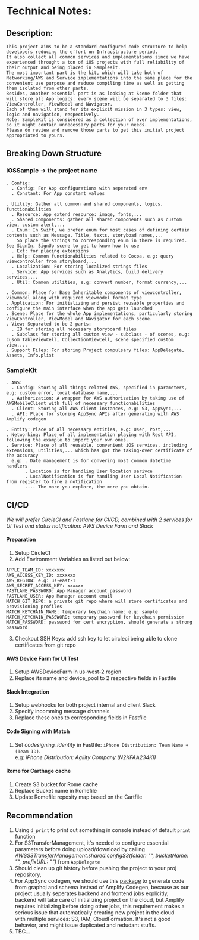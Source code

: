 # Technical Notes:

## Description:

```
This project aims to be a standard configured code structure to help developers reducing the effort on Infracstructure period. 
It also collect all common services and implementations since we have experienced throught a ton of iOS projects with full reliability of their output and being placed in SampleKit. 
The most important part is the kit, which will take both of Networking/AWS and Service implementations into the same place for the convenient use purpose and reduce compiling time as well as getting them isolated from other parts. 
Besides, another essential part is as looking at Scene folder that will store all App logics: every scene will be separated to 3 files: ViewController, ViewModel and Navigator. 
Each of them will stand for its explicit mission in 3 types: view, logic and navigation, respectively. 
Note: SampleKit is considered as a collection of ever implementations, so it might contain unnecessary parts for your needs. 
Please do review and remove those parts to get this initial project appropriated to yours. 
```

## Breaking Down Structure

### iOSSample -> the project name
```
. Config:
  . Config: For App configurations with seperated env
  . Constant: For App constant values

. Utility: Gather all common and shared components, logics, functionabilities
  . Resource: App extend resource: image, fonts,...
  . Shared Components: gather all shared components such as custom view, custom alert,...
  . Enum: In Swift, we prefer enum for most cases of defining certain contents such as Message, Title, texts, storyboad names,... 
    So place the strings to corresponding enum in there is required. See SignIn, SignUp scene to get to know how to use
  . Ext: for placing extensions
  . Help: Common functionabilities related to Cocoa, e.g: query viewcontroller from storyboard,...
  . Localization: For storing localized strings files
  . Service: App services such as Analytics, build delivery services,...
  . Util: Common utilities, e.g: convert number, format currency,...
  
. Common: Place for Base Inheritable components of viewcontroller, viewmodel along with required viewmodel format type
. Application: For initializing and persist reusable properties and configure the main interface when the app gets launched 
. Scene: Place for the whole App implementations, particularly storing ViewController, ViewModel and Navigator for each scene.
. View: Separated to be 2 parts: 
  . IB for storing all necessary storyboard files
  . Subclass for storing all custom view - subclass - of scenes, e.g: cusom TableViewCell, CollectionViewCell, scene specified custom view,...
. Support Files: For storing Project compulsary files: AppDelegate, Assets, Info.plist
```

### SampleKit
```
. AWS:
  . Config: Storing all things related AWS, specified in parameters, e.g: custom error, local database name,...
  . Authorization: A wrapper for AWS authorization by taking use of AWSMobileClient with full of necessary functionabilities
  . Client: Storing all AWS client instances, e.g: S3, AppSync,...
  . API: Place for storing AppSync APIs after generating with AWS Amplify codegen

. Entity: Place of all necessary entities, e.g: User, Post,...
. Networking: Place of all implementation playing with Rest API, following the example to import your own ones.
. Service: Place of all reusable, convenient iOS services, including extensions, utilities,... which has got the taking-over certificate of the accuracy
  e.g: . Date management is for convering most common datetime handlers
       . Location is for handling User location serivce
       . LocalNotification is for handling User Local Notification from register to fire a notification
       .... The more you explore, the more you obtain.
```

## CI/CD

*We will prefer CircleCI and Fastlane for CI/CD, combined with 2 services for UI Test and status notification: AWS Device Farm and Slack*

#### Preparation
1. Setup CircleCI
2. Add Environment Variables as listed out below:
  ```
  APPLE_TEAM_ID: xxxxxxx
  AWS_ACCESS_KEY_ID: xxxxxxx
  AWS_REGION: e.g: us-east-1
  AWS_SECRET_ACCESS_KEY: xxxxxx
  FASTLANE_PASSWORD: App Manager account password
  FASTLANE_USER: App Manager account email
  MATCH_GIT_REPO: a private git repo where will store certificates and provisioning profiles
  MATCH_KEYCHAIN_NAME: temporary keychain name: e.g: sample
  MATCH_KEYCHAIN_PASSWORD: temporary password for keychain permission
  MATCH_PASSWORD: password for cert encryption, should generate a strong password
  ```
3. Checkout SSH Keys: add ssh key to let circleci being able to clone certificates from git repo

#### AWS Device Farm for UI Test
1. Setup AWSDeviceFarm in us-west-2 region
2. Replace its name and device_pool to 2 respective fields in Fastfile

#### Slack Integration
1. Setup webhooks for both project internal and client Slack
2. Specify incomming message channels
3. Replace these ones to corresponding fields in Fastfile

#### Code Signing with Match
1. Set *codesigning_identity* in Fastfile: `iPhone Distribution: Team Name + (Team ID)`.<br>
e.g: *iPhone Distribution: Agility Company (N2KFAA234KI)* 

#### Rome for Carthage cache
1. Create S3 bucket for Rome cache
2. Replace Bucket name in Romefile
3. Update Romefile reposity map based on the Cartfile

## Recommendation

1. Using `d_print` to print out something in console instead of default `print` function
2. For S3TransferManagement, it's needed to configure essential parameters before doing upload/download by calling *AWSS3TransferManagement.shared.configS3(folder: "", bucketName: "", prefixURL: "")* from `AppDelegate`
3. Should clean up git history before pushing the project to your proj repository,
4. For AppSync codegen, we should use this [package](https://www.npmjs.com/package/aws-appsync-codegen) to generate code from graphql and schema instead of Amplify Codegen, because as our project usually seperates backend and frontend jobs explicitly,<br> backend will take care of initializing project on the cloud, but Amplify requires initializing before doing other jobs, this requirement makes a serious issue that automatically creating new project in the cloud<br> with multiple services: S3, IAM, CloudFormation. It's not a good behavior, and might issue duplicated and redudant stuffs.
5. TBC...
